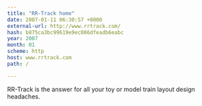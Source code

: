 ```yaml
---
title: "RR-Track home"
date: 2007-01-11 06:30:57 +0000
external-url: http://www.rrtrack.com/
hash: b875ca3bc99619e9ec086dfeadb6eabc
year: 2007
month: 01
scheme: http
host: www.rrtrack.com
path: /

---
```


RR-Track is the answer for all your toy or model train layout design headaches.
